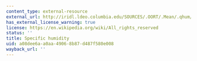```yaml
---
content_type: external-resource
external_url: http://iridl.ldeo.columbia.edu/SOURCES/.OORT/.Mean/.qhum/[X+]average/[Y+]average/[T+]average/figviewer.html?my.help=more+options&map.P.units=mb&map.P.plotlast=50.&map.url=P+fig-+profile+-fig&map.domain=+%7B+/qhum+0.1426748+7.196326+plotrange+%7D&map.domainparam=+/plotaxislength+432+psdef+/plotborder+72+psdef+/XOVY+null+psdef&map.zoom=Zoom&map.P.plotfirst=1000.&map.qhum.plotfirst=0.1426748&map.qhum.units=g/kg&map.qhum.plotlast=7.196326&map.newurl.grid0=P&map.newurl.plot=profile&map.plotaxislength=432&map.plotborder=72&map.fnt=Helvetica&map.fntsze=16&map.XOVY=auto&map.color_smoothing=1
has_external_license_warning: true
license: https://en.wikipedia.org/wiki/All_rights_reserved
status: ''
title: Specific humidity
uid: a08dee6a-a0aa-4906-8b87-d487f580e008
wayback_url: ''
---
```

